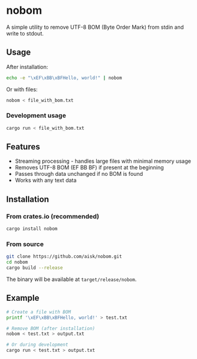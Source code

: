 # nobom

A simple utility to remove UTF-8 BOM (Byte Order Mark) from stdin and write to stdout.

## Usage

After installation:

```bash
echo -e "\xEF\xBB\xBFHello, world!" | nobom
```

Or with files:

```bash
nobom < file_with_bom.txt
```

### Development usage

```bash
cargo run < file_with_bom.txt
```

## Features

- Streaming processing - handles large files with minimal memory usage
- Removes UTF-8 BOM (EF BB BF) if present at the beginning
- Passes through data unchanged if no BOM is found
- Works with any text data

## Installation

### From crates.io (recommended)

```bash
cargo install nobom
```

### From source

```bash
git clone https://github.com/aisk/nobom.git
cd nobom
cargo build --release
```

The binary will be available at `target/release/nobom`.

## Example

```bash
# Create a file with BOM
printf '\xEF\xBB\xBFHello, world!' > test.txt

# Remove BOM (after installation)
nobom < test.txt > output.txt

# Or during development
cargo run < test.txt > output.txt
```
